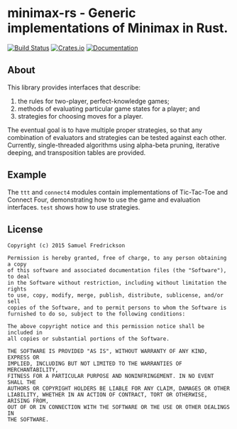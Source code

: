 # minimax-rs - Generic implementations of Minimax in Rust.

[![Build Status](https://api.travis-ci.com/edre/minimax-rs.svg?branch=master)](https://travis-ci.com/github/edre/minimax-rs)
[![Crates.io](https://img.shields.io/crates/v/minimax.svg)](https://crates.io/crates/minimax)
[![Documentation](https://docs.rs/minimax/badge.svg)](https://docs.rs/minimax)

## About

This library provides interfaces that describe:

1. the rules for two-player, perfect-knowledge games;
2. methods of evaluating particular game states for a player; and
3. strategies for choosing moves for a player.

The eventual goal is to have multiple proper strategies, so that any
combination of evaluators and strategies can be tested against each
other. Currently, single-threaded algorithms using alpha-beta pruning,
iterative deeping, and transposition tables are provided.

## Example

The `ttt` and `connect4` modules contain implementations of Tic-Tac-Toe and
Connect Four, demonstrating how to use the game and evaluation interfaces.
`test` shows how to use strategies.

## License

    Copyright (c) 2015 Samuel Fredrickson

    Permission is hereby granted, free of charge, to any person obtaining a copy
    of this software and associated documentation files (the "Software"), to deal
    in the Software without restriction, including without limitation the rights
    to use, copy, modify, merge, publish, distribute, sublicense, and/or sell
    copies of the Software, and to permit persons to whom the Software is
    furnished to do so, subject to the following conditions:

    The above copyright notice and this permission notice shall be included in
    all copies or substantial portions of the Software.

    THE SOFTWARE IS PROVIDED "AS IS", WITHOUT WARRANTY OF ANY KIND, EXPRESS OR
    IMPLIED, INCLUDING BUT NOT LIMITED TO THE WARRANTIES OF MERCHANTABILITY,
    FITNESS FOR A PARTICULAR PURPOSE AND NONINFRINGEMENT. IN NO EVENT SHALL THE
    AUTHORS OR COPYRIGHT HOLDERS BE LIABLE FOR ANY CLAIM, DAMAGES OR OTHER
    LIABILITY, WHETHER IN AN ACTION OF CONTRACT, TORT OR OTHERWISE, ARISING FROM,
    OUT OF OR IN CONNECTION WITH THE SOFTWARE OR THE USE OR OTHER DEALINGS IN
    THE SOFTWARE.
